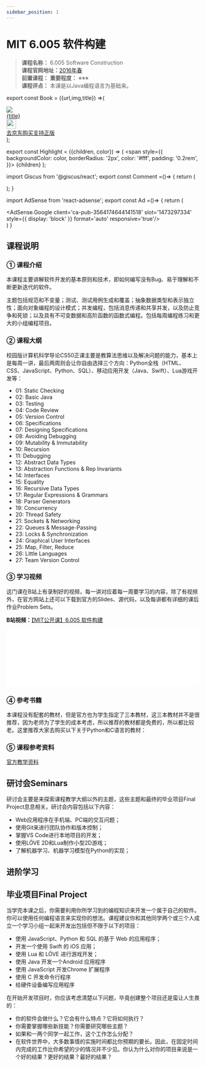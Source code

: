 ```yaml
---
sidebar_position: 1
---
```


# MIT 6.005 软件构建 

>**课程名称：** 6.005 Software Construction  
**课程官网地址：**[2016年春](https://ocw.mit.edu/courses/6-005-software-construction-spring-2016/pages/readings/)  
**前置课程：** 
**重要程度：** ※※※   
**课程评点：** 本课是以Java编程语言为基础来。    

export const Book = ({url,img,title}) =>(
<div class="bookitem">
  <a href={url} target="_blank" class="book-content">
    <div class="book-img">
      <img src={img} />
    </div>
    <div class="book-detail">
      <div class="book-title">{title}</div>
      <div class="boook-desc">
        <img width="25" height="25" src="https://hackweek-1251009918.cos.ap-shanghai.myqcloud.com/hackway/cs/jd.svg" />
        <div class="book-jd">去京东购买支持正版</div>
      </div>
    </div>
  </a>
  </div> 
);

export const Highlight = ({children, color}) => (
  <span
    style={{
      backgroundColor: color,
      borderRadius: '2px',
      color: '#fff',
      padding: '0.2rem',
    }}>
    {children}
  </span>
);

import Giscus from '@giscus/react';
export const Comment =()=> {
  return (
   <div className="comments-container">
      <Giscus
        src="https://giscus.app/client.js"
        id="comments"
        repo="lidongyx/hackwaydoc"
        repoId="R_kgDOHUMOyA"
        category="Announcements"
        categoryId="DIC_kwDOHUMOyM4CPCtD"
        mapping="title"
        reactionsEnabled="1"
        emitMetadata="0"
        inputPosition="top"
        theme="light"
        lang="zh-CN"
        crossorigin="anonymous"
      />
    </div>
  );
}

import AdSense from 'react-adsense';
export const Ad =()=> {
  return (
    <div className="ad-container">
      <AdSense.Google
        client='ca-pub-3564174644141518'
        slot='1473297334'
        style={{ display: 'block' }}
        format='auto'
        responsive='true'/>
    </div>
  )
}

## 课程说明
### ① 课程介绍
本课程主要讲解软件开发的基本原则和技术，即如何编写没有Bug、易于理解和不断更新迭代的软件。

主题包括规范和不变量；测试、测试用例生成和覆盖；抽象数据类型和表示独立性；面向对象编程的设计模式；并发编程，包括消息传递和共享并发，以及防止竞争和死锁；以及具有不可变数据和高阶函数的函数式编程。包括每周编程练习和更大的小组编程项目。

### ② 课程大纲
校园版计算机科学导论CS50正课主要是教算法思维以及解决问题的能力，基本上是每周一讲，最后两周则会让你自由选择三个方向：Python全栈（HTML、CSS、JavaScript、Python、SQL）、移动应用开发（Java、Swift）、Lua游戏开发等：

- 01: Static Checking 
- 02: Basic Java
- 03: Testing
- 04: Code Review
- 05: Version Control
- 06: Specifications
- 07: Designing Specifications
- 08: Avoiding Debugging
- 09: Mutability & Immutability
- 10: Recursion
- 11: Debugging
- 12: Abstract Data Types
- 13: Abstraction Functions & Rep Invariants
- 14: Interfaces
- 15: Equality
- 16: Recursive Data Types
- 17: Regular Expressions & Grammars
- 18: Parser Generators
- 19: Concurrency
- 20: Thread Safety
- 21: Sockets & Networking
- 22: Queues & Message-Passing
- 23: Locks & Synchronization
- 24: Graphical User Interfaces
- 25: Map, Filter, Reduce
- 26: Little Languages
- 27: Team Version Control

### ③ 学习视频
这门课在B站上有录制好的视频，每一讲对应着每一周要学习的内容，除了有视频外，在官方网站上还可以下载到官方的Slides、源代码，以及每讲都有详细的课后作业Problem Sets。

**B站视频：**[【MIT公开课】6.005 软件构建](https://www.bilibili.com/video/BV1Tp4y197XX)

<iframe src="//player.bilibili.com/player.html?aid=967947846&bvid=BV1Tp4y197XX&cid=185712961&page=1" scrolling="no"  frameborder="no" framespacing="0" allowfullscreen="true" width="100%" class="course-video"> </iframe>

### ④ 参考书籍
本课程没有配套的教材，但是官方也为学生指定了三本教材，这三本教材并不是很推荐，因为老师为了学生的成本考虑，所以推荐的教材都是免费的，所以都比较老。这里推荐大家去购买以下关于Python和C语言的教材：

<Book img="https://hackweek-1251009918.cos.ap-shanghai.myqcloud.com/hackway/cs/s29735150.jpeg" url="https://item.jd.com/12323267.html" title="Python编程导论 第2版(图灵出品)"></Book>


### ⑤ 课程参考资料

[官方教学资料](https://ocw.mit.edu/ans7870/6/6.005/s16/)

## 研讨会Seminars
研讨会主要是来探索课程教学大纲以外的主题，这些主题和最终的毕业项目Final Project息息相关。研讨会内容包括以下内容：
- Web应用程序在手机端、PC端的交互问题；
- 使用Git来进行团队协作和版本控制；
- 掌握VS Code进行本地项目的开发；
- 使用LÖVE 2D和Lua制作小型2D游戏；
- 了解机器学习、机器学习模型在Python的实现；




## 进阶学习



## 毕业项目Final Project
当学完本课之后，你需要利用你所学习到的编程知识来开发一个属于自己的软件。你可以使用任何编程语言来实现你的想法。课程建议你和其他同学两个或三个人成立一个学习小组一起来开发出包括但不限于以下的项目：

- 使用 JavaScript、Python 和 SQL 的基于 Web 的应用程序；
- 开发一个使用 Swift 的 iOS 应用；
- 使用 Lua 和 LÖVE 进行游戏开发；
- 使用 Java 开发一个Android 应用程序
- 使用 JavaScript 开发Chrome 扩展程序
- 使用 C 开发命令行程序
- 给硬件设备编写应用程序

在开始开发项目时，你应该考虑清楚以下问题，毕竟创建整个项目还是蛮让人生畏的：
- 你的软件会做什么？它会有什么特点？它将如何执行？
- 你需要掌握哪些新技能？你需要研究哪些主题？
- 如果和一两个同学一起工作，这个工作怎么分配？
- 在软件世界中，大多数事情的实施时间都比你预期的要长。因此，在固定时间内完成的工作比你希望的少的情况并不少见。你认为什么对你的项目来说是一个好的结果？更好的结果？最好的结果？




<Comment></Comment>

